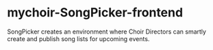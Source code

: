 # mychoir-SongPicker-frontend
SongPicker creates an environment where Choir Directors can smartly create and publish song lists for upcoming events.
